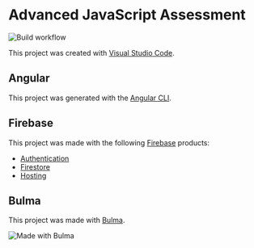 # Advanced JavaScript Assessment

![Build workflow](https://github.com/jeroenimus/advanced-javascript-assessment/actions/workflows/build.yaml/badge.svg)

This project was created with [Visual Studio Code](https://visualstudio.microsoft.com/#vscode-section).

## Angular

This project was generated with the [Angular CLI](https://angular.dev/tools/cli).

## Firebase

This project was made with the following [Firebase](https://firebase.google.com) products:

- [Authentication](https://firebase.google.com/products/auth)
- [Firestore](https://firebase.google.com/products/firestore)
- [Hosting](https://firebase.google.com/products/hosting)

## Bulma

This project was made with [Bulma](https://bulma.io).

![Made with Bulma](https://bulma.io/assets/images/made-with-bulma.png)
